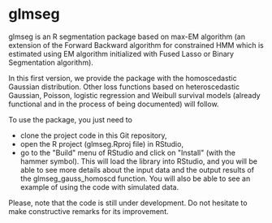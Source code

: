 # glmseg
glmseg is an R segmentation package based on max-EM algorithm (an extension of the Forward Backward algorithm for constrained HMM which is estimated using EM algorithm initialized with Fused Lasso or Binary Segmentation algorithm).

In this first version, we provide the package with the homoscedastic Gaussian distribution. Other loss functions based on heteroscedastic Gaussian, Poisson, logistic regression and Weibull survival models (already functional and in the process of being documented) will follow.

To use the package, you just need to
- clone the project code in this Git repository,
- open the R project (glmseg.Rproj file) in RStudio,
- go to the "Build" menu of RStudio and click on "Install" (with the hammer symbol). 
This will load the library into RStudio, and you will be able to see more details about the input data and the output results of the glmseg_gauss_homoscd function. You will also be able to see an example of using the code with simulated data.

Please, note that the code is still under development. Do not hesitate to make constructive remarks for its improvement.
